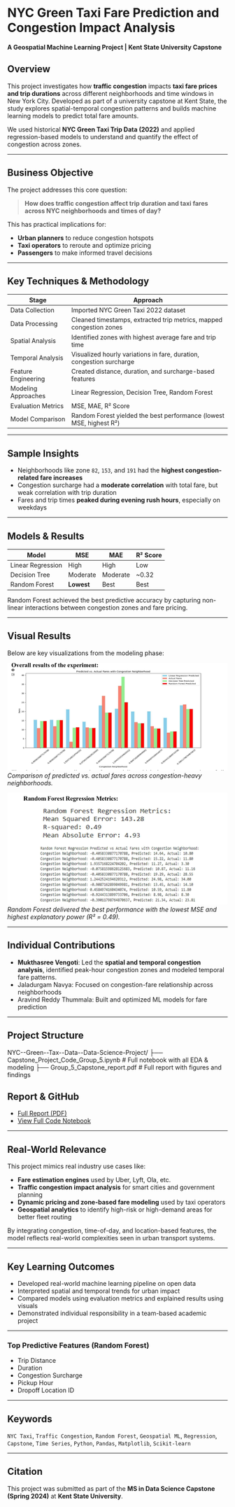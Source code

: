 # NYC Green Taxi Fare Prediction and Congestion Impact Analysis  
**A Geospatial Machine Learning Project | Kent State University Capstone**

##  Overview
This project investigates how **traffic congestion** impacts **taxi fare prices and trip durations** across different neighborhoods and time windows in New York City. Developed as part of a university capstone at Kent State, the study explores spatial-temporal congestion patterns and builds machine learning models to predict total fare amounts.

We used historical **NYC Green Taxi Trip Data (2022)** and applied regression-based models to understand and quantify the effect of congestion across zones.

---

##  Business Objective
The project addresses this core question:

> **How does traffic congestion affect trip duration and taxi fares across NYC neighborhoods and times of day?**

This has practical implications for:
- **Urban planners** to reduce congestion hotspots
- **Taxi operators** to reroute and optimize pricing
- **Passengers** to make informed travel decisions

---

##  Key Techniques & Methodology

| Stage                  | Approach                                                                 |
|------------------------|--------------------------------------------------------------------------|
| Data Collection        | Imported NYC Green Taxi 2022 dataset                                     |
| Data Processing        | Cleaned timestamps, extracted trip metrics, mapped congestion zones      |
| Spatial Analysis       | Identified zones with highest average fare and trip time                 |
| Temporal Analysis      | Visualized hourly variations in fare, duration, congestion surcharge     |
| Feature Engineering    | Created distance, duration, and surcharge-based features                 |
| Modeling Approaches    | Linear Regression, Decision Tree, Random Forest                          |
| Evaluation Metrics     | MSE, MAE, R² Score                                                        |
| Model Comparison       | Random Forest yielded the best performance (lowest MSE, highest R²)      |

---

##  Sample Insights

- Neighborhoods like zone `82`, `153`, and `191` had the **highest congestion-related fare increases**
- Congestion surcharge had a **moderate correlation** with total fare, but weak correlation with trip duration
- Fares and trip times **peaked during evening rush hours**, especially on weekdays

---

##  Models & Results

| Model            | MSE      | MAE     | R² Score |
|------------------|----------|---------|----------|
| Linear Regression| High     | High    | Low      |
| Decision Tree    | Moderate | Moderate| ~0.32    |
| Random Forest    | **Lowest**| Best   | Best     |

Random Forest achieved the best predictive accuracy by capturing non-linear interactions between congestion zones and fare pricing.

---
##  Visual Results

Below are key visualizations from the modeling phase:

![Model Comparison by Congestion Zone](congestion_zone_fare_impact.png)
*Comparison of predicted vs. actual fares across congestion-heavy neighborhoods.*

![Random Forest Regression Metrics](/rf_model_performance_summary.png)
*Random Forest delivered the best performance with the lowest MSE and highest explanatory power (R² = 0.49).*

---
##  Individual Contributions

- **Mukthasree Vengoti**: Led the **spatial and temporal congestion analysis**, identified peak-hour congestion zones and modeled temporal fare patterns.
- Jaladurgam Navya: Focused on congestion-fare relationship across neighborhoods
- Aravind Reddy Thummala: Built and optimized ML models for fare prediction

---

##  Project Structure
NYC--Green--Tax--Data--Data-Science-Project/
├── Capstone_Project_Code_Group_5.ipynb # Full notebook with all EDA & modeling
├── Group_5_Capstone_report.pdf # Full report with figures and findings


##  Report & GitHub

-  [Full Report (PDF)](./Group_5_Capstone_report.pdf)
-  [View Full Code Notebook](./Capstone_Project_Code_Group_5.ipynb)

---

##  Real-World Relevance

This project mimics real industry use cases like:

- **Fare estimation engines** used by Uber, Lyft, Ola, etc.  
- **Traffic congestion impact analysis** for smart cities and government planning  
- **Dynamic pricing and zone-based fare modeling** used by taxi operators  
- **Geospatial analytics** to identify high-risk or high-demand areas for better fleet routing

By integrating congestion, time-of-day, and location-based features, the model reflects real-world complexities seen in urban transport systems.

---

##  Key Learning Outcomes

- Developed real-world machine learning pipeline on open data
- Interpreted spatial and temporal trends for urban impact
- Compared models using evaluation metrics and explained results using visuals
- Demonstrated individual responsibility in a team-based academic project

---

###  Top Predictive Features (Random Forest)

- Trip Distance  
- Duration  
- Congestion Surcharge  
- Pickup Hour  
- Dropoff Location ID  

---

##  Keywords
`NYC Taxi`, `Traffic Congestion`, `Random Forest`, `Geospatial ML`, `Regression`, `Capstone`, `Time Series`, `Python`, `Pandas`, `Matplotlib`, `Scikit-learn`

---

##  Citation

This project was submitted as part of the **MS in Data Science Capstone (Spring 2024)** at **Kent State University**.
